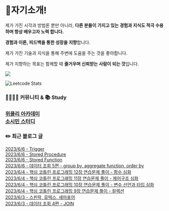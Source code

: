 
<h1>🙋자기소개!</h1>

제가 가진 시각과 방법론 뿐만 아니라, **다른 분들이 가지고 있는 경험과 지식도 적극 수용하며 항상 배우고자 노력 합니다.**

**경험과 이론, 피드백을 통한 성장을 지향**합니다.

제가 가진 기술과 지식을 통해 주변에 도움을 주는 것을 좋아합니다.

제가 지향하는 목표는 함께할 때 **즐거우며 신뢰받는 사람이 되는 것**입니다.

![](https://github-profile-trophy.vercel.app/?username=jungmini0601&theme=flat&no-frame=true&margin-w=30)

![Leetcode Stats](https://leetcard.jacoblin.cool/jungmini0601)

<h3>  👨‍👨‍👦‍👦 커뮤니티 & 📚 Study<h3>

[위클리 아카데미](https://www.weekly.ac/) <br>
[소시민 스터디](https://oval-licorice-979.notion.site/4fc65451bf244a138a93f930ecaaee38?v=8ec49eefb77f44f5a5faef7b15213ac0) <br>

<h3>✏️ 최근 블로그 글</h3> 

[2023/6/6 - Trigger](https://jungmini-laboratory.tistory.com/105) <br>
[2023/6/6 - Stored Procedure](https://jungmini-laboratory.tistory.com/104) <br>
[2023/6/6 - Stored Function](https://jungmini-laboratory.tistory.com/103) <br>
[2023/6/6 - 데이터 조회 5편 - group by, aggregate function, order by](https://jungmini-laboratory.tistory.com/102) <br>
[2023/6/4 - 핵심 코틀린 프로그래밍 12장 연습문제 풀이 - 함수 심화](https://jungmini-laboratory.tistory.com/101) <br>
[2023/6/4 - 핵심 코틀린 프로그래밍 11장 연습문제 풀이 - 제어구조 심화](https://jungmini-laboratory.tistory.com/100) <br>
[2023/6/4 - 핵심 코틀린 프로그래밍 10장 연습문제 풀이 - 변수 선언과 타입 심화](https://jungmini-laboratory.tistory.com/99) <br>
[2023/6/4 - 핵심 코틀린 프로그래밍 9장 연습문제 풀이 - 컬렉션](https://jungmini-laboratory.tistory.com/98) <br>
[2023/6/3 - 스핀락, 뮤텍스, 세마포어](https://jungmini-laboratory.tistory.com/97) <br>
[2023/6/3 - 데이터 조회 4편 - JOIN](https://jungmini-laboratory.tistory.com/96) <br>
